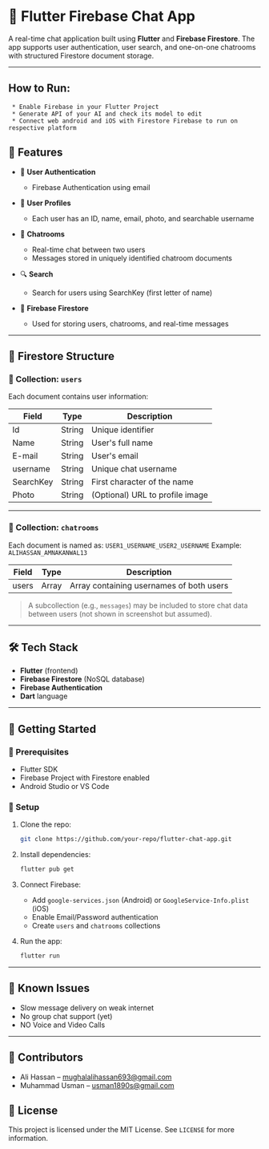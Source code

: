 
# 🔹 Flutter Firebase Chat App

A real-time chat application built using **Flutter** and **Firebase Firestore**. The app supports user authentication, user search, and one-on-one chatrooms with structured Firestore document storage.

---


## How to Run:
     * Enable Firebase in your Flutter Project
     * Generate API of your AI and check its model to edit
     * Connect web android and iOS with Firestore Firebase to run on respective platform
## 📁 Features

* 🔐 **User Authentication**

  * Firebase Authentication using email
* 👤 **User Profiles**

  * Each user has an ID, name, email, photo, and searchable username
* 💬 **Chatrooms**

  * Real-time chat between two users
  * Messages stored in uniquely identified chatroom documents
* 🔍 **Search**

  * Search for users using SearchKey (first letter of name)
* 🔔 **Firebase Firestore**

  * Used for storing users, chatrooms, and real-time messages

---

## 📂 Firestore Structure

### 🔸 Collection: `users`

Each document contains user information:

| Field     | Type   | Description                     |
| --------- | ------ | ------------------------------- |
| Id        | String | Unique identifier               |
| Name      | String | User's full name                |
| E-mail    | String | User's email                    |
| username  | String | Unique chat username            |
| SearchKey | String | First character of the name     |
| Photo     | String | (Optional) URL to profile image |

---

### 🔹 Collection: `chatrooms`

Each document is named as: `USER1_USERNAME_USER2_USERNAME`
Example: `ALIHASSAN_AMNAKANWAL13`

| Field | Type  | Description                              |
| ----- | ----- | ---------------------------------------- |
| users | Array | Array containing usernames of both users |

> A subcollection (e.g., `messages`) may be included to store chat data between users (not shown in screenshot but assumed).

---

## 🛠️ Tech Stack

* **Flutter** (frontend)
* **Firebase Firestore** (NoSQL database)
* **Firebase Authentication**
* **Dart** language



---

## 🚀 Getting Started

### 🔧 Prerequisites

* Flutter SDK
* Firebase Project with Firestore enabled
* Android Studio or VS Code

### 🔨 Setup

1. Clone the repo:

   ```bash
   git clone https://github.com/your-repo/flutter-chat-app.git
   ```

2. Install dependencies:

   ```bash
   flutter pub get
   ```

3. Connect Firebase:

   * Add `google-services.json` (Android) or `GoogleService-Info.plist` (iOS)
   * Enable Email/Password authentication
   * Create `users` and `chatrooms` collections

4. Run the app:

   ```bash
   flutter run
   ```

---

## 📌 Known Issues

* Slow message delivery on weak internet
* No group chat support (yet)
* NO Voice and Video Calls

---

 ## 🤝 Contributors

* Ali Hassan – [mughalalihassan693@gmail.com](mailto:mughalalihassan693@gmail.com)
* Muhammad Usman – [usman1890s@gmail.com](mailto:usman1890s@gmail.com)


## 📄 License

This project is licensed under the MIT License. See `LICENSE` for more information.



